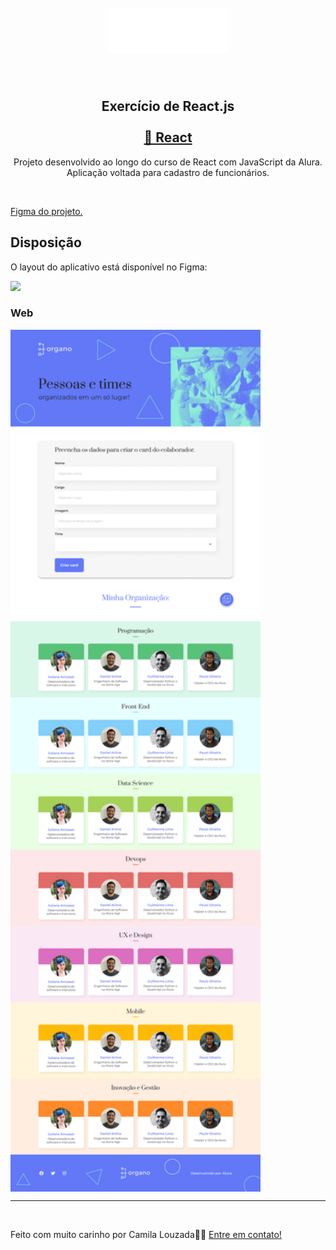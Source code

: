 <h1 align="center">
<br> 
   <img src="/imagens/logo.png"/>
</h1>

<br>
<h2 align="center">Exercício de React.js <br>
<br>
<a href="https://pt-br.reactjs.org/">🔗 React</a>   
</h2>
<p align="center">Projeto desenvolvido ao longo do curso de React com JavaScript da Alura.<br> Aplicação voltada para cadastro de funcionários.</p>
<br>

<a href="https://www.figma.com/file/T6BLI1HfB81eYOiVgpqQz7/Projeto-Intro-ao-React?node-id=134%3A128">Figma do projeto.</a>


##  Disposição

O layout do aplicativo está disponível no Figma:

<a href="https://www.figma.com/file/T6BLI1HfB81eYOiVgpqQz7/Projeto-Intro-ao-React?node-id=134%3A128">
  <img src="https://img.shields.io/badge/Acessar%20Layout-Figma-brightgreen">
</a>

###  Web

<p align="center" style="display: flex; align-items: flex-start; justificar-content: center;">
  <img alt="Organo" title="#Organo" src="/imagens/figma.png" width="400px">

</p>

---
<br>


Feito com muito carinho por Camila Louzada👋🏽 [ Entre em contato! ](https://www.linkedin.com/in/camila-louzada-a4669023b/)
